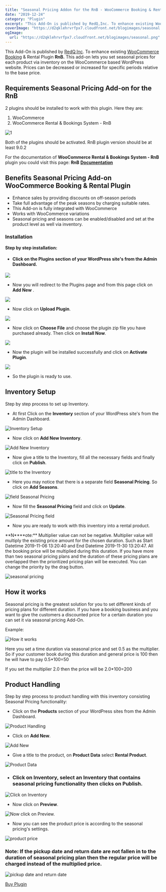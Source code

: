 ```yaml
---
title: "Seasonal Pricing Addon for the RnB - WooCommerce Booking & Rental Plugin"
date: "2019-12-24"
category: "Plugin"
excerpt: "This Add-On is published by RedQ,Inc. To enhance existing WooCommerce Booking & Rental Plugin RnB. This add-on lets you set seasonal prices for each product via inventory on the WooCommerce based WordPress website. Prices can be decreased or increased for specific periods relative to the base price. Requirements Seasonal Pricing Add-on for the RnB 2 plugins should"
coverImage: "https://d2qklehrvrfpx7.cloudfront.net/blogimages/seasonal.png"
ogImage:
  url: "https://d2qklehrvrfpx7.cloudfront.net/blogimages/seasonal.png"
---
```


This Add-On is published by [RedQ,Inc](https://redq.io/). To enhance existing [WooCommerce Booking](https://redq.io/blog/woocommerce-booking-plugin/) & Rental Plugin **RnB.** This add-on lets you set seasonal prices for each product via inventory on the WooCommerce based WordPress website. Prices can be decreased or increased for specific periods relative to the base price.

## Requirements Seasonal Pricing Add-on for the RnB

2 plugins should be installed to work with this plugin. Here they are:

1. WooCommerce
2. WooCommerce Rental & Bookings System - RnB

![1](https://d2qklehrvrfpx7.cloudfront.net/blogimages/seasonal-1.png)

Both of the plugins should be activated. RnB plugin version should be at least 9.0.2

For the documentation of **WooCommerce Rental & Bookings System - RnB** plugin you could visit this page: **RnB** [**Documentation**](https://redq.gitbooks.io/woocommerce-rental-and-bookings-reloaded/content/)

## Benefits Seasonal Pricing Add-on WooCommerce Booking & Rental Plugin

- Enhance sales by providing discounts on off-season periods
- Take full advantage of the peak seasons by charging suitable rates.
- This Add-on is fully integrated with WooCommerce
- Works with WooCommerce variations
- Seasonal pricing and seasons can be enabled/disabled and set at the product level as well via inventory.

### Installation

**Step by step installation:**

- #### Click on the **Plugins** section of your WordPress site's from the Admin Dashboard.

![](https://d2qklehrvrfpx7.cloudfront.net/blogimages/seasonal-2.png)

- Now you will redirect to the Plugins page and from this page click on **Add New** .

![](https://d2qklehrvrfpx7.cloudfront.net/blogimages/seasonal-3.png)

- Now click on **Upload Plugin**.

![](https://d2qklehrvrfpx7.cloudfront.net/blogimages/seasonal-4.png)

- Now click on **Choose File** and choose the plugin zip file you have purchased already. Then click on **Install Now**.

![](https://d2qklehrvrfpx7.cloudfront.net/blogimages/seasonal-5.png)

- Now the plugin will be installed successfully and click on **Activate Plugin**.

![](https://d2qklehrvrfpx7.cloudfront.net/blogimages/seasonal-6.png)

- So the plugin is ready to use.

## Inventory Setup

Step by step process to set up Inventory.

- At first Click on the **Inventory** section of your WordPress site's from the Admin Dashboard.

![Inventory Setup](https://d2qklehrvrfpx7.cloudfront.net/blogimages/seasonal-7.png "Inventory Setup")

- Now click on **Add New Inventory**.

![Add New Inventory](https://d2qklehrvrfpx7.cloudfront.net/blogimages/seasonal-8.png "Add New Inventory")

- Now give a title to the Inventory, fill all the necessary fields and finally click on **Publish**.

![title to the Inventory](https://d2qklehrvrfpx7.cloudfront.net/blogimages/seasonal-9.png "title to the Inventory")

- Here you may notice that there is a separate field **Seasonal Pricing**. So click on **Add Seasons**.

![field Seasonal Pricing](https://d2qklehrvrfpx7.cloudfront.net/blogimages/seasonal-10.png "field Seasonal Pricing")

- Now fill the **Seasonal Pricing** field and click on **Update**.

![Seasonal Pricing field](https://d2qklehrvrfpx7.cloudfront.net/blogimages/seasonal-11.png "Seasonal Pricing field")

- Now you are ready to work with this inventory into a rental product.

**N\*\***ote:\*\* Multiplier value can not be negative. Multiplier value will multiply the existing price amount for the chosen duration. Such as Start Datetime 2019-11-06 13:20:40 and End Datetime 2019-11-30 13:20:47. All the booking price will be multiplied during this duration. If you have more than two seasonal pricing plans and the duration of these pricing plans are overlapped then the prioritized pricing plan will be executed. You can change the priority by the drag button.

![seasonal pricing ](https://d2qklehrvrfpx7.cloudfront.net/blogimages/seasonal-12.png "seasonal pricing ")

## How it works

Seasonal pricing is the greatest solution for you to set different kinds of pricing plans for different duration. If you have a booking business and you want to give the customers a discounted price for a certain duration you can set it via seasonal pricing Add-On.

Example:

![How it works](https://d2qklehrvrfpx7.cloudfront.net/blogimages/seasonal-13.png "How it works")

Here you set a time duration via seasonal price and set 0.5 as the multiplier. So if your customer book during this duration and general price is 100 then he will have to pay 0.5\*100=50

If you set the multiplier 2.0 then the price will be 2.0\*100=200

## Product Handling

Step by step process to product handling with this inventory consisting Seasonal Pricing functionality:

- Click on the **Products** section of your WordPress sites from the Admin Dashboard.

![Product Handling](https://d2qklehrvrfpx7.cloudfront.net/blogimages/seasonal-14.png "Product Handling")

- Click on **Add New**.

![Add New](https://d2qklehrvrfpx7.cloudfront.net/blogimages/seasonal-15.png "Add New")

- Give a title to the product, on **Product Data** select **Rental Product**.

![Product Data](https://d2qklehrvrfpx7.cloudfront.net/blogimages/seasonal-16.png "Product Data")

- ### Click on **Inventory**, select an **Inventory** that contains seasonal pricing functionality then clicks on **Publish**.

![Click on Inventory](https://d2qklehrvrfpx7.cloudfront.net/blogimages/seasonal-18.png "Click on Inventory")

- Now click on **Preview**.

![Now click on Preview.](https://d2qklehrvrfpx7.cloudfront.net/blogimages/seasonal-19.png "Now click on Preview.")

- Now you can see the product price is according to the seasonal pricing's settings.

![product price](https://d2qklehrvrfpx7.cloudfront.net/blogimages/seasonal-20.png "product price")

### **Note:** If the pickup date and return date are not fallen in to the duration of seasonal pricing plan then the regular price will be charged instead of the multiplied price.

![pickup date and return date ](https://d2qklehrvrfpx7.cloudfront.net/blogimages/seasonal-21.png "pickup date and return date ")

<a href="http://bit.ly/2Qa5pGk" class="btn">Buy Plugin</a>
